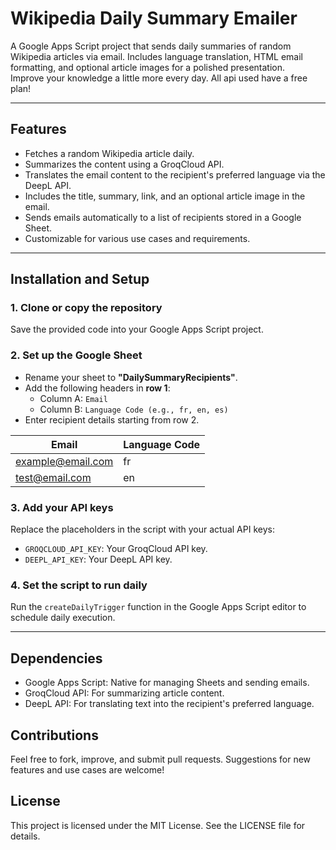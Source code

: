 # Wikipedia Daily Summary Emailer  
A Google Apps Script project that sends daily summaries of random Wikipedia articles via email. Includes language translation, HTML email formatting, and optional article images for a polished presentation.  
Improve your knowledge a little more every day.
All api used have a free plan!

---

## Features
- Fetches a random Wikipedia article daily.
- Summarizes the content using a GroqCloud API.
- Translates the email content to the recipient's preferred language via the DeepL API.
- Includes the title, summary, link, and an optional article image in the email.
- Sends emails automatically to a list of recipients stored in a Google Sheet.
- Customizable for various use cases and requirements.

---

## Installation and Setup

### 1. Clone or copy the repository
Save the provided code into your Google Apps Script project.

### 2. Set up the Google Sheet
- Rename your sheet to **"DailySummaryRecipients"**.
- Add the following headers in **row 1**:
  - Column A: `Email`  
  - Column B: `Language Code (e.g., fr, en, es)`  
- Enter recipient details starting from row 2.

| Email              | Language Code |
|--------------------|---------------|
| example@email.com  | fr            |
| test@email.com     | en            |

### 3. Add your API keys
Replace the placeholders in the script with your actual API keys:
- `GROQCLOUD_API_KEY`: Your GroqCloud API key.
- `DEEPL_API_KEY`: Your DeepL API key.

### 4. Set the script to run daily
Run the `createDailyTrigger` function in the Google Apps Script editor to schedule daily execution.

---
 
## Dependencies
- Google Apps Script: Native for managing Sheets and sending emails.
- GroqCloud API: For summarizing article content.
- DeepL API: For translating text into the recipient's preferred language.

## Contributions
Feel free to fork, improve, and submit pull requests. Suggestions for new features and use cases are welcome!

## License
This project is licensed under the MIT License. See the LICENSE file for details.
